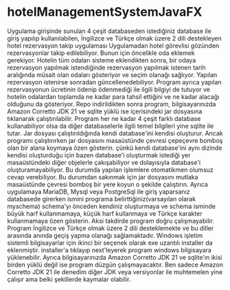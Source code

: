 # hotelManagementSystemJavaFX
Uygulama girişinde sunulan 4 çeşit databaseden istediğiniz database ile giriş yapılıp kullanılabilen,
İngilizce ve Türkçe olmak üzere 2 dili destekleyen
hotel rezervasyon takip uygulaması
Uygulamadan hotel görevlisi gözünden rezervasyonlar takip edilebiliyor. 
Bunun için öncelikle oda eklemek gerekiyor. Hotelin tüm odaları sisteme eklendikten sonra, bir odaya rezervasyon yapılmak istendiğinde rezervasyon yapılmak istenen tarih aralığında müsait olan odaları gösteriyor ve seçim olanağı sağlıyor. Yapılan rezervasyon istenirse sonradan güncellenedebiliyor.
Program ayrıca yapılan rezervasyonun
ücretinin ödenip ödenmediği ile ilgili bilgiyi de tutuyor ve hotelin odalardan toplamda ne kadar para tahsil ettiğini ve ne kadar alacağı olduğunu da gösteriyor.
Repo indirildikten sonra program, bilgisayarınızda Amazon Corretto JDK 21 ve sqlite yüklü ise içerisindeki jar dosyasına tıklanarak çalıştırılabilir. 
Program her ne kadar 4 çeşit farklı database kullanabiliyor olsa da diğer databaselerle ilgili temel bilgileri yine sqlite ile tutar.
Jar dosyası çalıştırıldığında kendi database'ini kendisi oluşturur. 
Ancak programı çalıştırırken jar dosyasını masaüstünde çevresi çepeçevre bomboş olan bir alana koymaya özen gösterin. 
çünkü kendi database'ini aynı dizinde kendisi oluşturduğu için bazen database'i oluşturmak istediği yer masaüstündeki 
diğer objelerle çakışabiliyor ve dolayısıyla database'i oluşturamayabiliyor.
Bu durumda yapılan işlemlere otomatikmen olumsuz cevap verebiliyor. 
Bu durumdan sakınmak için jar dosyasını mutlaka masaüstünde çevresi bomboş bir yere koyun o şekilde çalıştırın.
Ayrıca uygulamaya MariaDB, Mysql veya PostgreSql ile giriş yaparsanız databasede girerken ismini programa belirttiğiniz(varsayılan olarak myschema) schema'yı önceden kendiniz oluşturmaya ve schema isminde büyük harf kullanmamaya, küçük harf kullanmaya ve Türkçe karakter kullanmamaya özen gösterin.
Aksi takdirde program doğru çalışmayabilir.
Program İngilizce ve Türkçe olmak üzere 2 dili desteklemekte ve bu diller arasında anında geçiş yapma olanağı sağlamaktadır.
Windows işletim sistemli bilgisayarlar için ikinci bir seçenek olarak exe uzantılı installer da eklenmiştir.
installer'a tıklayıp next'leyerek program windows bilgisayara yüklenebilir. 
Ayrıca bilgisayarınızda Amazon Corretto JDK 21 ve sqlite'ın ikisi birden yüklü değil ise program düzgün çalışmayacaktır. Ben sadece Amazon Corretto JDK 21 ile denedim diğer JDK veya versiyonlar ile muhtemelen yine çalışır ama belki şekillerde kaymalar olabilir.

